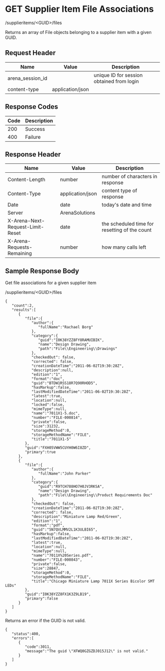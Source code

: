 # GET Supplier Item File Associations
/supplieritems/&lt;GUID&gt;/files

Returns an array of File objects belonging to a supplier item with a given GUID. 

## Request Header

| Name<br> | Value<br> | Description<br> |
|  --- |  --- |  --- | 
| arena_session_id<br> |   | unique ID for session obtained from login<br> |
| content-type<br> | application/json<br> |   |

## Response Codes

| Code<br> | Description<br> |
|  --- |  --- | 
| 200<br> | Success<br> |
| 400<br> | Failure<br> |

## Response Header

| Name<br> | Value<br> | Description<br> |
|  --- |  --- |  --- | 
| Content-Length<br> | number<br> | number of characters in response<br> |
| Content-Type<br> | application/json<br> | content type of response<br> |
| Date<br> | date<br> | today's date and time<br> |
| Server<br> | ArenaSolutions<br> |   |
| X-Arena-Next-Request-Limit-Reset<br> | date<br> | the scheduled time for resetting of the count<br> |
| X-Arena-Requests-Remaining<br> | number<br> | how many calls left<br> |

## Sample Response Body
Get file associations for a given supplier item

/supplieritems/&lt;GUID&gt;/files

```
{  
   "count":2,
   "results":[  
      {  
         "file":{  
            "author":{  
               "fullName":"Rachael Borg"
            },
            "category":{  
               "guid":"I0K38YZZ8FY8RAMUIBIK",
               "name":"Design Drawing",
               "path":"File\\Engineering\\Drawings" 
            },
            "checkedOut": false,            
            "corrected": false,
            "creationDateTime":"2011-06-02T19:30:28Z",
            "description":null,
            "edition":"1",
            "format":"doc",
            "guid":"BTDW1RSS18R7Q90RHOD5",
            "hasMarkup":false,
            "lastModifiedDateTime":"2011-06-02T19:30:28Z",
            "latest":true,
            "location":null,
            "locked":false,
            "mimeType":null,
            "name":"7011X1-5.doc",
            "number":"FILE-000814",
            "private":false,
            "size":31232,
            "storageMethod":0,
            "storageMethodName":"FILE",
            "title":"7011X1-5"
         },
         "guid":"FXH05VWW5CUYH0W6I8ZD",
         "primary":true
      },
      {  
         "file":{  
            "author":{  
               "fullName":"John Parker"
            },
            "category":{  
               "guid":"R9TCH788HO7H0JV3RKSA",
               "name":"Design Drawing",
               "path":"File\\Engineering\\Product Requirements Doc" 
            },
            "checkedOut": false, 
            "creationDateTime":"2011-06-02T19:30:28Z",
            "corrected": false,
            "description":"Miniature Lamp Red/Green",
            "edition":"1",
            "format":"pdf",
            "guid":"5N7QVLMMV2L1K3ULBI65",
            "hasMarkup":false,
            "lastModifiedDateTime":"2011-06-02T19:30:28Z",
            "latest":true,
            "location":null,
            "mimeType":null,
            "name":"7011X%20Series.pdf",
            "number":"FILE-000843",
            "private":false,
            "size":28847,
            "storageMethod":0,
            "storageMethodName":"FILE",
            "title":"Chicago Miniature Lamp 7011X Series Bicolor SMT LEDs"
         },
         "guid":"I0K38YZZ8FX1K3Z9LB19",
         "primary":false
      }
   ]
}
```
Returns an error if the GUID is not valid.

```
{  
   "status":400,
   "errors":[  
      {  
         "code":3011,
         "message":"The guid \"XFWQ0GZGZDJ015J12\" is not valid."
      }
   ]
}
```
